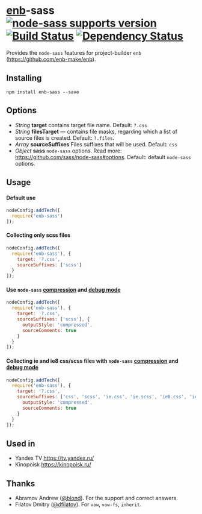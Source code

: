 # [enb](https://github.com/enb-make/enb)-sass [![node-sass supports version](https://img.shields.io/badge/node--sass-2.1.1-orange.svg)](https://github.com/sass/node-sass/tree/v2) [![Build Status](https://travis-ci.org/ixax/enb-sass.svg?branch=master)](https://travis-ci.org/ixax/enb-sass) [![Dependency Status](http://img.shields.io/david/ixax/enb-sass.svg?style=flat)](https://david-dm.org/ixax/enb-sass)

Provides the `node-sass` features for project-builder `enb` (https://github.com/enb-make/enb).


## Installing

```
npm install enb-sass --save
```


## Options

* *String* **target** contains target file name. Default: `?.css`
* *String* **filesTarget** — contains file masks, regarding which a list of source files is created. Default: `?.files`.
* *Array* **sourceSuffixes** Files suffixes that will be used. Default: `css`
* *Object* **sass** `node-sass` options. Read more: https://github.com/sass/node-sass#options. Default: default `node-sass` options.


## Usage

#### Default use

```javascript
nodeConfig.addTech([
  require('enb-sass')
]);
```

#### Collecting only scss files

```javascript
nodeConfig.addTech([
  require('enb-sass'), {
    target: '?.css',
    sourceSuffixes: ['scss']
  }
]);
```

#### Use `node-sass` [compression](https://github.com/sass/node-sass#outputstyle) and [debug mode](https://github.com/sass/node-sass#sourcecomments)

```javascript
nodeConfig.addTech([
  require('enb-sass'), {
    target: '?.css',
    sourceSuffixes: ['scss'], {
      outputStyle: 'compressed',
      sourceComments: true
    }
  }
]);
```

#### Collecting ie and ie8 css/scss files with `node-sass` [compression](https://github.com/sass/node-sass#outputstyle) and [debug mode](https://github.com/sass/node-sass#sourcecomments)

```javascript
nodeConfig.addTech([
  require('enb-sass'), {
    target: '?.css',
    sourceSuffixes: ['css', 'scss', 'ie.css', 'ie.scss', 'ie8.css', 'ie8.scss'], {
      outputStyle: 'compressed',
      sourceComments: true
    }
  }
]);
```


## Used in
* Yandex TV https://tv.yandex.ru/
* Kinopoisk https://kinopoisk.ru/


## Thanks

* Abramov Andrew ([@blond](https://github.com/blond)). For the support and correct answers.
* Filatov Dmitry ([@dfilatov](https://github.com/dfilatov)). For `vow`, `vow-fs`, `inherit`.
